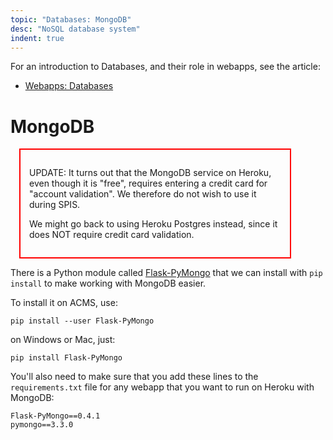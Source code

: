```yaml
---
topic: "Databases: MongoDB"
desc: "NoSQL database system"
indent: true
---
```


For an introduction to Databases, and their role in webapps, see the article:

* [Webapps: Databases](/webapps/databases/)




# MongoDB

<div style="width:80%; padding: 1em; margin: 1em; border: 2px solid red;" markdown="1">

UPDATE: It turns out that the MongoDB service on Heroku, even though it is "free", requires entering a credit card for "account validation".  We therefore do not wish to use it during SPIS.

We might go back to using Heroku Postgres instead, since it does NOT require credit card validation.

</div>

There is a Python module called [Flask-PyMongo](http://flask-pymongo.readthedocs.io/en/latest/) that we can install with `pip install` to make working with MongoDB easier.

To install it on ACMS, use:

```
pip install --user Flask-PyMongo
```

on Windows or Mac, just:

```
pip install Flask-PyMongo
```

You'll also need to make sure that you add these lines to the `requirements.txt` file for any webapp that you want to 
run on Heroku with MongoDB:

```
Flask-PyMongo==0.4.1
pymongo==3.3.0
```

